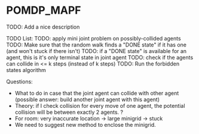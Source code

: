 # POMDP_MAPF

TODO: Add a nice description

TODO List:
TODO: apply mini joint problem on possibly-collided agents
	TODO: Make sure that the random walk finds a "DONE state" if it has one (and won't stuck if there isn't)
		TODO: if a "DONE state" is available for an agent, this is it's only terminal state in joint agent
TODO: check if the agents can collide in <= k steps (instead of k steps)
TODO: Run the forbidden states algorithm

Questions:
- What to do in case that the joint agent can collide with other agent (possible answer: build another joint agent with this agent)
- Theory: if I check collision for every move of one agent, the potential collision will be between exactly 2 agents. ?
- For room: very inaccurate location -> large minigrid -> stuck
- We need to suggest new method to enclose the minigrid.